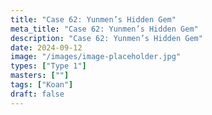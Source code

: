 ```yaml
---
title: "Case 62: Yunmen’s Hidden Gem"
meta_title: "Case 62: Yunmen’s Hidden Gem"
description: "Case 62: Yunmen’s Hidden Gem"
date: 2024-09-12
image: "/images/image-placeholder.jpg"
types: ["Type 1"]
masters: [""]
tags: ["Koan"]
draft: false
---
```


